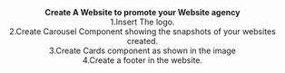 <center><b>Create A Website to promote your Website agency</b>
  <br/>
1.Insert The logo. <br/>
2.Create Carousel Component showing the snapshots of your websites created. <br/>
3.Create Cards component as shown in the image  <br/>
4.Create a footer in the website. <br/>
